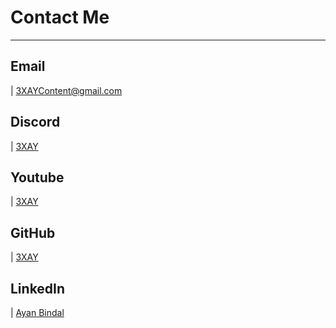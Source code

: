 # Contact Me
***

## Email
| [3XAYContent@gmail.com](mailto:3XAYContent@gmail.com)

## Discord
| [3XAY](https://discord.gg/VvVzWrzYkw)

## Youtube
| [3XAY](https://youtube.com/@3XAY)

## GitHub
| [3XAY](https://github.com/3XAY)

## LinkedIn
| [Ayan Bindal](https://www.linkedin.com/in/ayan-bindal-b0037a284)